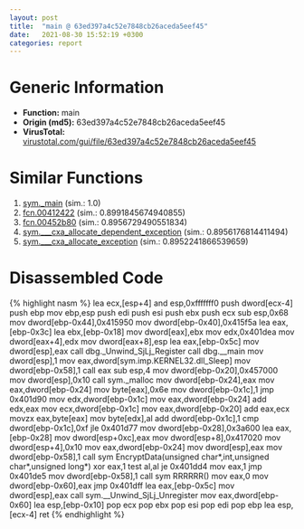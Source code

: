 ```yaml
---
layout: post
title:  "main @ 63ed397a4c52e7848cb26aceda5eef45"
date:   2021-08-30 15:52:19 +0300
categories: report
---
```


# Generic Information
- **Function:** main
- **Origin (md5):** 63ed397a4c52e7848cb26aceda5eef45
- **VirusTotal:** [virustotal.com/gui/file/63ed397a4c52e7848cb26aceda5eef45][virustotal_ref]



# Similar Functions

1. [sym.\_main][similar_1_ref] (sim.: 1.0)
2. [fcn.00412422][similar_2_ref] (sim.: 0.8991845674940855)
3. [fcn.00452b80][similar_3_ref] (sim.: 0.8956729490551834)
4. [sym.\_\_\_cxa\_allocate\_dependent\_exception][similar_4_ref] (sim.: 0.8956176814411494)
5. [sym.\_\_\_cxa\_allocate\_exception][similar_5_ref] (sim.: 0.8952241866539659)


# Disassembled Code

{% highlight nasm %}
lea ecx,[esp+4]
and esp,0xfffffff0
push dword[ecx-4]
push ebp
mov ebp,esp
push edi
push esi
push ebx
push ecx
sub esp,0x68
mov dword[ebp-0x44],0x415950
mov dword[ebp-0x40],0x415f5a
lea eax,[ebp-0x3c]
lea ebx,[ebp-0x18]
mov dword[eax],ebx
mov edx,0x401dea
mov dword[eax+4],edx
mov dword[eax+8],esp
lea eax,[ebp-0x5c]
mov dword[esp],eax
call dbg._Unwind_SjLj_Register
call dbg.__main
mov dword[esp],1
mov eax,dword[sym.imp.KERNEL32.dll_Sleep]
mov dword[ebp-0x58],1
call eax
sub esp,4
mov dword[ebp-0x20],0x457000
mov dword[esp],0x10
call sym._malloc
mov dword[ebp-0x24],eax
mov eax,dword[ebp-0x24]
mov byte[eax],0x6e
mov dword[ebp-0x1c],1
jmp 0x401d90
mov edx,dword[ebp-0x1c]
mov eax,dword[ebp-0x24]
add edx,eax
mov ecx,dword[ebp-0x1c]
mov eax,dword[ebp-0x20]
add eax,ecx
movzx eax,byte[eax]
mov byte[edx],al
add dword[ebp-0x1c],1
cmp dword[ebp-0x1c],0xf
jle 0x401d77
mov dword[ebp-0x28],0x3a600
lea eax,[ebp-0x28]
mov dword[esp+0xc],eax
mov dword[esp+8],0x417020
mov dword[esp+4],0x10
mov eax,dword[ebp-0x24]
mov dword[esp],eax
mov dword[ebp-0x58],1
call sym EncryptData(unsigned char*,int,unsigned char*,unsigned long*)
xor eax,1
test al,al
je 0x401dd4
mov eax,1
jmp 0x401de5
mov dword[ebp-0x58],1
call sym RRRRRR()
mov eax,0
mov dword[ebp-0x60],eax
jmp 0x401dff
lea eax,[ebp-0x5c]
mov dword[esp],eax
call sym.__Unwind_SjLj_Unregister
mov eax,dword[ebp-0x60]
lea esp,[ebp-0x10]
pop ecx
pop ebx
pop esi
pop edi
pop ebp
lea esp,[ecx-4]
ret 
{% endhighlight %}


[similar_1_ref]: /report/sym._main@63ed397a4c52e7848cb26aceda5eef45
[similar_2_ref]: /report/fcn.00412422@8c10f6a1b7643ed6e914352ded4b58e0
[similar_3_ref]: /report/fcn.00452b80@c92f0480e2fbc88393d2c65c08a235e0
[similar_4_ref]: /report/sym.___cxa_allocate_dependent_exception@63ed397a4c52e7848cb26aceda5eef45
[similar_5_ref]: /report/sym.___cxa_allocate_exception@63ed397a4c52e7848cb26aceda5eef45
[virustotal_ref]: https://www.virustotal.com/gui/file/63ed397a4c52e7848cb26aceda5eef45